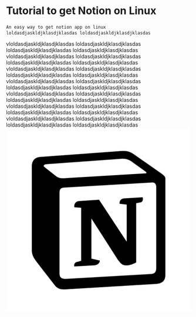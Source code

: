 # Tutorial to get Notion on Linux
    An easy way to get notion app on linux
    loldasdjaskldjklasdjklasdas loldasdjaskldjklasdjklasdas
 vloldasdjaskldjklasdjklasdas loldasdjaskldjklasdjklasdas 
loldasdjaskldjklasdjklasdas loldasdjaskldjklasdjklasdas
 vloldasdjaskldjklasdjklasdas loldasdjaskldjklasdjklasdas 
loldasdjaskldjklasdjklasdas loldasdjaskldjklasdjklasdas
 vloldasdjaskldjklasdjklasdas loldasdjaskldjklasdjklasdas
loldasdjaskldjklasdjklasdas loldasdjaskldjklasdjklasdas
 vloldasdjaskldjklasdjklasdas loldasdjaskldjklasdjklasdas 
loldasdjaskldjklasdjklasdas loldasdjaskldjklasdjklasdas
 vloldasdjaskldjklasdjklasdas loldasdjaskldjklasdjklasdas 
loldasdjaskldjklasdjklasdas loldasdjaskldjklasdjklasdas
 vloldasdjaskldjklasdjklasdas loldasdjaskldjklasdjklasdas 
loldasdjaskldjklasdjklasdas loldasdjaskldjklasdjklasdas
 vloldasdjaskldjklasdjklasdas loldasdjaskldjklasdjklasdas 
loldasdjaskldjklasdjklasdas loldasdjaskldjklasdjklasdas
![align="right"](notion/notion.png)


